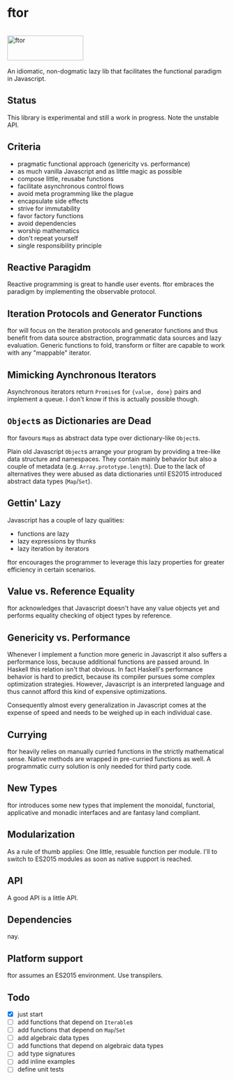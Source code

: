 # ftor

<img src="http://kongware.net/i/ftor.png" width="174" height="57" vspace="16" alt="ftor"><br>
An idiomatic, non-dogmatic lazy lib that facilitates the functional paradigm in Javascript.

## Status

This library is experimental and still a work in progress. Note the unstable API.

## Criteria

* pragmatic functional approach (genericity vs. performance)
* as much vanilla Javascript and as little magic as possible
* compose little, reusabe functions
* facilitate asynchronous control flows
* avoid meta programming like the plague
* encapsulate side effects
* strive for immutability
* favor factory functions
* avoid dependencies
* worship mathematics
* don't repeat yourself
* single responsibility principle

## Reactive Paragidm

Reactive programming is great to handle user events. ftor embraces the paradigm by implementing the observable protocol.

## Iteration Protocols and Generator Functions

ftor will focus on the iteration protocols and generator functions and thus benefit from data source abstraction, programmatic data sources and lazy evaluation. Generic functions to fold, transform or filter are capable to work with any "mappable" iterator.

## Mimicking Aynchronous Iterators

Asynchronous iterators return `Promise`s for `{value, done}` pairs and implement a queue. I don't know if this is actually possible though.

## `Object`s as Dictionaries are Dead

ftor favours `Map`s as abstract data type over dictionary-like `Object`s.

Plain old Javascript `Object`s arrange your program by providing a tree-like data structure and namespaces. They contain mainly behavior but also a couple of metadata (e.g. `Array.prototype.length`). Due to the lack of alternatives they were abused as data dictionaries until ES2015 introduced abstract data types (`Map`/`Set`).

## Gettin' Lazy

Javascript has a couple of lazy qualities:

* functions are lazy
* lazy expressions by thunks
* lazy iteration by iterators

ftor encourages the programmer to leverage this lazy properties for greater efficiency in certain scenarios.

## Value vs. Reference Equality

ftor acknowledges that Javascript doesn't have any value objects yet and performs equality checking of object types by reference.

## Genericity vs. Performance

Whenever I implement a function more generic in Javascript it also suffers a performance loss, because additional functions are passed around. In Haskell this relation isn't that obvious. In fact Haskell's performance behavior is hard to predict, because its compiler pursues some complex optimization strategies. However, Javascript is an interpreted language and thus cannot afford this kind of expensive optimizations.

Consequently almost every generalization in Javascript comes at the expense of speed and needs to be weighed up in each individual case.

## Currying

ftor heavily relies on manually curried functions in the strictly mathematical sense. Native methods are wrapped in pre-curried functions as well. A programmatic curry solution is only needed for third party code.

## New Types

ftor introduces some new types that implement the monoidal, functorial, applicative and monadic interfaces and are fantasy land compliant.

## Modularization

As a rule of thumb applies: One little, resuable function per module. I'll to switch to ES2015 modules as soon as native support is reached.

## API

A good API is a little API.

## Dependencies

nay.

## Platform support

ftor assumes an ES2015 environment. Use transpilers.

## Todo
	
- [x] just start
- [ ] add functions that depend on `Iterable`s
- [ ] add functions that depend on `Map`/`Set`
- [ ] add algebraic data types
- [ ] add functions that depend on algebraic data types
- [ ] add type signatures
- [ ] add inline examples
- [ ] define unit tests